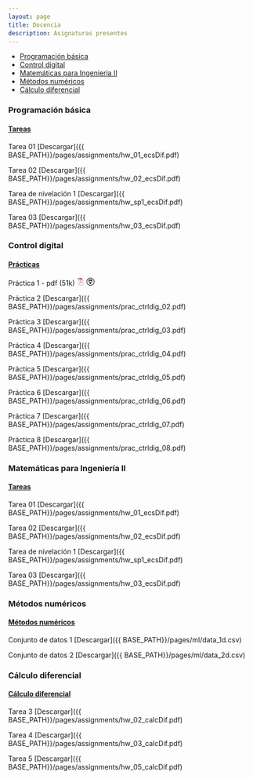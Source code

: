 ```yaml
---
layout: page
title: Docencia
description: Asignaturas presentes
---
```


<div class="navbar">
    <div class="navbar-inner">
        <ul class="nav">
            <li><a href="#progbas">Programación básica</a></li>
            <li><a href="#ctrldig">Control digital</a></li>
            <li><a href="#matIng2">Matemáticas para Ingeniería II</a></li>
            <li><a href="#metnum">Métodos numéricos</a></li>
            <li><a href="#calcdif">Cálculo diferencial</a></li>
        </ul>
    </div>
</div>

### <a name="progbas"></a>Programación básica

#### <u>Tareas</u>
Tarea 01
[Descargar]({{ BASE_PATH}}/pages/assignments/hw_01_ecsDif.pdf)

Tarea 02
[Descargar]({{ BASE_PATH}}/pages/assignments/hw_02_ecsDif.pdf)

Tarea de nivelación 1
[Descargar]({{ BASE_PATH}}/pages/assignments/hw_sp1_ecsDif.pdf)

Tarea 03
[Descargar]({{ BASE_PATH}}/pages/assignments/hw_03_ecsDif.pdf)

### <a name="ctrldig"></a>Control digital 

#### <u>Prácticas</u>
Práctica 1 - pdf (51k)
[![pdf](icons16/pdf-icon.png)]({{BASE_PATH}}/pages/assignments/prac_ctrldig_01.pdf)
[![github](icons16/github-icon.png)](https://github.com/kbroman/Talk_MSU2019)<br/>

Práctica 2
[Descargar]({{ BASE_PATH}}/pages/assignments/prac_ctrldig_02.pdf)

Práctica 3
[Descargar]({{ BASE_PATH}}/pages/assignments/prac_ctrldig_03.pdf)

Práctica 4
[Descargar]({{ BASE_PATH}}/pages/assignments/prac_ctrldig_04.pdf)

Práctica 5
[Descargar]({{ BASE_PATH}}/pages/assignments/prac_ctrldig_05.pdf)

Práctica 6
[Descargar]({{ BASE_PATH}}/pages/assignments/prac_ctrldig_06.pdf)

Práctica 7
[Descargar]({{ BASE_PATH}}/pages/assignments/prac_ctrldig_07.pdf)

Práctica 8
[Descargar]({{ BASE_PATH}}/pages/assignments/prac_ctrldig_08.pdf)


### <a name="matIng2"></a>Matemáticas para Ingeniería II

#### <u>Tareas</u>
Tarea 01
[Descargar]({{ BASE_PATH}}/pages/assignments/hw_01_ecsDif.pdf)

Tarea 02
[Descargar]({{ BASE_PATH}}/pages/assignments/hw_02_ecsDif.pdf)

Tarea de nivelación 1
[Descargar]({{ BASE_PATH}}/pages/assignments/hw_sp1_ecsDif.pdf)

Tarea 03
[Descargar]({{ BASE_PATH}}/pages/assignments/hw_03_ecsDif.pdf)

### <a name="metnum"></a>Métodos numéricos

#### <u>Métodos numéricos</u>
Conjunto de datos 1
[Descargar]({{ BASE_PATH}}/pages/ml/data_1d.csv)

Conjunto de datos 2
[Descargar]({{ BASE_PATH}}/pages/ml/data_2d.csv)


### <a name="calcdif"></a>Cálculo diferencial

#### <u>Cálculo diferencial</u>
Tarea 3
[Descargar]({{ BASE_PATH}}/pages/assignments/hw_02_calcDif.pdf)

Tarea 4
[Descargar]({{ BASE_PATH}}/pages/assignments/hw_03_calcDif.pdf)

Tarea 5
[Descargar]({{ BASE_PATH}}/pages/assignments/hw_05_calcDif.pdf)

<!-- Note: this is how to write a comment in HTML. Everything in here won't show up on your webpage.-->

<!--
To increase the size of the title, use fewer # in front of the paper title.
To decrease the size of the title, use more #. 
To remove the italics, remove the * before and after the description
To remove the underline from the title, remove the <u> tags (<u> and </u>)
-->
